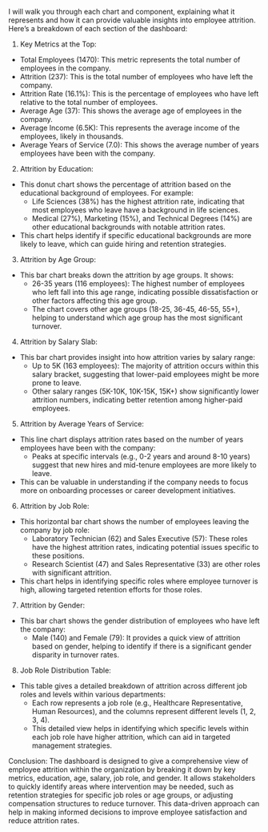 I will walk you through each chart and component, explaining what it represents and how it can provide valuable insights into employee attrition. Here’s a breakdown of each section of the dashboard:

 1. Key Metrics at the Top:
   - Total Employees (1470): This metric represents the total number of employees in the company.
   - Attrition (237): This is the total number of employees who have left the company.
   - Attrition Rate (16.1%): This is the percentage of employees who have left relative to the total number of employees.
   - Average Age (37): This shows the average age of employees in the company.
   - Average Income (6.5K): This represents the average income of the employees, likely in thousands.
   - Average Years of Service (7.0): This shows the average number of years employees have been with the company.

 2. Attrition by Education:
   - This donut chart shows the percentage of attrition based on the educational background of employees. For example:
     - Life Sciences (38%) has the highest attrition rate, indicating that most employees who leave have a background in life sciences.
     - Medical (27%), Marketing (15%), and Technical Degrees (14%) are other educational backgrounds with notable attrition rates.
   - This chart helps identify if specific educational backgrounds are more likely to leave, which can guide hiring and retention strategies.

 3. Attrition by Age Group:
   - This bar chart breaks down the attrition by age groups. It shows:
     - 26-35 years (116 employees): The highest number of employees who left fall into this age range, indicating possible dissatisfaction or other factors affecting this age group.
     - The chart covers other age groups (18-25, 36-45, 46-55, 55+), helping to understand which age group has the most significant turnover.

 4. Attrition by Salary Slab:
   - This bar chart provides insight into how attrition varies by salary range:
     - Up to 5K (163 employees): The majority of attrition occurs within this salary bracket, suggesting that lower-paid employees might be more prone to leave.
     - Other salary ranges (5K-10K, 10K-15K, 15K+) show significantly lower attrition numbers, indicating better retention among higher-paid employees.

 5. Attrition by Average Years of Service:
   - This line chart displays attrition rates based on the number of years employees have been with the company:
     - Peaks at specific intervals (e.g., 0-2 years and around 8-10 years) suggest that new hires and mid-tenure employees are more likely to leave.
   - This can be valuable in understanding if the company needs to focus more on onboarding processes or career development initiatives.

 6. Attrition by Job Role:
   - This horizontal bar chart shows the number of employees leaving the company by job role:
     - Laboratory Technician (62) and Sales Executive (57): These roles have the highest attrition rates, indicating potential issues specific to these positions.
     - Research Scientist (47) and Sales Representative (33) are other roles with significant attrition.
   - This chart helps in identifying specific roles where employee turnover is high, allowing targeted retention efforts for those roles.

 7. Attrition by Gender:
   - This bar chart shows the gender distribution of employees who have left the company:
     - Male (140) and Female (79): It provides a quick view of attrition based on gender, helping to identify if there is a significant gender disparity in turnover rates.

 8. Job Role Distribution Table:
   - This table gives a detailed breakdown of attrition across different job roles and levels within various departments:
     - Each row represents a job role (e.g., Healthcare Representative, Human Resources), and the columns represent different levels (1, 2, 3, 4).
     - This detailed view helps in identifying which specific levels within each job role have higher attrition, which can aid in targeted management strategies.

Conclusion:
The dashboard is designed to give a comprehensive view of employee attrition within the organization by breaking it down by key metrics, education, age, salary, job role, and gender. It allows stakeholders to quickly identify areas where intervention may be needed, such as retention strategies for specific job roles or age groups, or adjusting compensation structures to reduce turnover. This data-driven approach can help in making informed decisions to improve employee satisfaction and reduce attrition rates.
